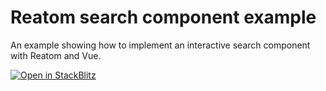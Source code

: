 # Reatom search component example

An example showing how to implement an interactive search component with Reatom and Vue.

[![Open in StackBlitz](https://developer.stackblitz.com/img/open_in_stackblitz.svg)](https://stackblitz.com/github/artalar/reatom/tree/v3/examples/vue-search)
